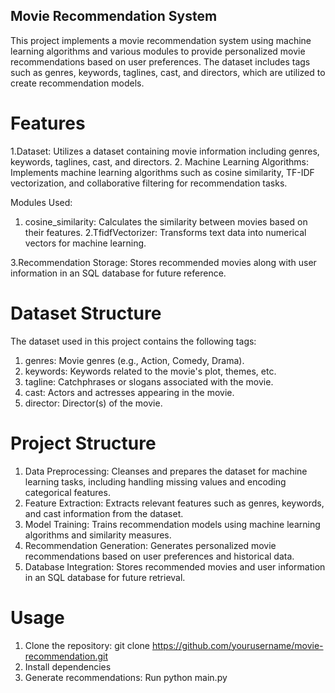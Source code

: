 ## Movie Recommendation System

This project implements a movie recommendation system using machine learning algorithms and various modules to provide personalized movie recommendations based on user preferences. The dataset includes tags such as genres, keywords, taglines, cast, and directors, which are utilized to create recommendation models.

# Features

1.Dataset: Utilizes a dataset containing movie information including genres, keywords, taglines, cast, and directors.
2. Machine Learning Algorithms: Implements machine learning algorithms such as cosine similarity, TF-IDF vectorization, and collaborative filtering for recommendation tasks.

 Modules Used:
  1. cosine_similarity: Calculates the similarity between movies based on their features.
  2.TfidfVectorizer: Transforms text data into numerical vectors for machine learning.

3.Recommendation Storage: Stores recommended movies along with user information in an SQL database for future reference.

# Dataset Structure
The dataset used in this project contains the following tags:
1. genres: Movie genres (e.g., Action, Comedy, Drama).
2. keywords: Keywords related to the movie's plot, themes, etc.
3. tagline: Catchphrases or slogans associated with the movie.
4. cast: Actors and actresses appearing in the movie.
5. director: Director(s) of the movie.

# Project Structure
1. Data Preprocessing: Cleanses and prepares the dataset for machine learning tasks, including handling missing values and encoding categorical features.
2. Feature Extraction: Extracts relevant features such as genres, keywords, and cast information from the dataset.
3. Model Training: Trains recommendation models using machine learning algorithms and similarity measures.
4. Recommendation Generation: Generates personalized movie recommendations based on user preferences and historical data.
5. Database Integration: Stores recommended movies and user information in an SQL database for future retrieval.

# Usage
1. Clone the repository: git clone https://github.com/yourusername/movie-recommendation.git
2. Install dependencies
3. Generate recommendations: Run python main.py
   
